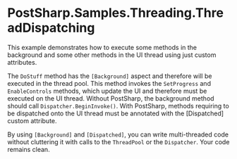 # PostSharp.Samples.Threading.ThreadDispatching

This example demonstrates how to execute some methods in the background and some other methods in the UI thread using just custom attributes.

The `DoStuff` method has the `[Background]` aspect and therefore will be executed in the thread pool. This method invokes the `SetProgress` and `EnableControls` methods,
which update the UI and therefore must be executed on the UI thread. Without PostSharp, the background method should call `Dispatcher.BeginInvoke()`. With PostSharp,
methods requiring to be dispatched onto the UI thread must be annotated with the [Dispatched] custom attribute.

By using `[Background]` and `[Dispatched]`, you can write multi-threaded code without cluttering it with calls to the `ThreadPool` or the `Dispatcher`. Your code remains clean.
